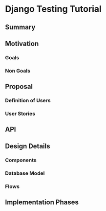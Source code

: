 # Django Testing Tutorial

## Summary

## Motivation

### Goals

### Non Goals

## Proposal

### Definition of Users

### User Stories

## API

## Design Details

### Components

### Database Model

### Flows

## Implementation Phases
